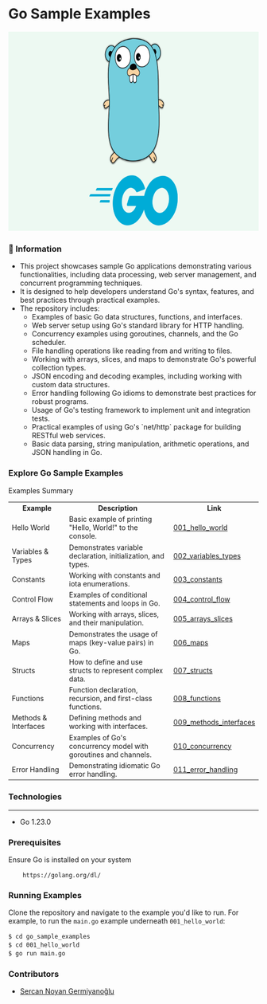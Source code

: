 # Go Sample Examples

<p align="center">
    <img src="images/golang.png" alt="Main Information" width="600" height="400">
</p>

### 📖 Information

<ul style="list-style-type:disc">
  <li>This project showcases sample Go applications demonstrating various functionalities, including data processing, web server management, and concurrent programming techniques.</li>
  <li>It is designed to help developers understand Go's syntax, features, and best practices through practical examples.</li>
  <li>The repository includes:
    <ul>
      <li>Examples of basic Go data structures, functions, and interfaces.</li>
      <li>Web server setup using Go's standard library for HTTP handling.</li>
      <li>Concurrency examples using goroutines, channels, and the Go scheduler.</li>
      <li>File handling operations like reading from and writing to files.</li>
      <li>Working with arrays, slices, and maps to demonstrate Go's powerful collection types.</li>
      <li>JSON encoding and decoding examples, including working with custom data structures.</li>
      <li>Error handling following Go idioms to demonstrate best practices for robust programs.</li>
      <li>Usage of Go's testing framework to implement unit and integration tests.</li>
      <li>Practical examples of using Go's `net/http` package for building RESTful web services.</li>
      <li>Basic data parsing, string manipulation, arithmetic operations, and JSON handling in Go.</li>
    </ul>
  </li>
</ul>


### Explore Go Sample Examples

Examples Summary

<table style="width:100%">
  <tr>
      <th>Example</th>
      <th>Description</th>
      <th>Link</th>
  </tr>
  <tr>
      <td>Hello World</td>
      <td>Basic example of printing "Hello, World!" to the console.</td>
      <td><a href="/001_hello_world">001_hello_world</a></td>
  </tr>
  <tr>
      <td>Variables & Types</td>
      <td>Demonstrates variable declaration, initialization, and types.</td>
      <td><a href="/002_variables_types">002_variables_types</a></td>
  </tr>
  <tr>
      <td>Constants</td>
      <td>Working with constants and iota enumerations.</td>
      <td><a href="/003_constants">003_constants</a></td>
  </tr>
  <tr>
      <td>Control Flow</td>
      <td>Examples of conditional statements and loops in Go.</td>
      <td><a href="/004_control_flow">004_control_flow</a></td>
  </tr>
  <tr>
      <td>Arrays & Slices</td>
      <td>Working with arrays, slices, and their manipulation.</td>
      <td><a href="/005_arrays_slices">005_arrays_slices</a></td>
  </tr>
  <tr>
      <td>Maps</td>
      <td>Demonstrates the usage of maps (key-value pairs) in Go.</td>
      <td><a href="/006_maps">006_maps</a></td>
  </tr>
  <tr>
      <td>Structs</td>
      <td>How to define and use structs to represent complex data.</td>
      <td><a href="/007_structs">007_structs</a></td>
  </tr>
  <tr>
      <td>Functions</td>
      <td>Function declaration, recursion, and first-class functions.</td>
      <td><a href="/008_functions">008_functions</a></td>
  </tr>
  <tr>
      <td>Methods & Interfaces</td>
      <td>Defining methods and working with interfaces.</td>
      <td><a href="/009_methods_interfaces">009_methods_interfaces</a></td>
  </tr>
  <tr>
      <td>Concurrency</td>
      <td>Examples of Go's concurrency model with goroutines and channels.</td>
      <td><a href="/010_concurrency">010_concurrency</a></td>
  </tr>
  <tr>
      <td>Error Handling</td>
      <td>Demonstrating idiomatic Go error handling.</td>
      <td><a href="/011_error_handling">011_error_handling</a></td>
  </tr>
</table>


### Technologies

---
- Go 1.23.0


### Prerequisites

Ensure Go is installed on your system
```
    https://golang.org/dl/
```


### Running Examples

Clone the repository and navigate to the example you'd like to run. For example, to run the `main.go` example underneath `001_hello_world`:

```sh
$ cd go_sample_examples
$ cd 001_hello_world
$ go run main.go
```

### Contributors

- [Sercan Noyan Germiyanoğlu](https://github.com/Rapter1990)


